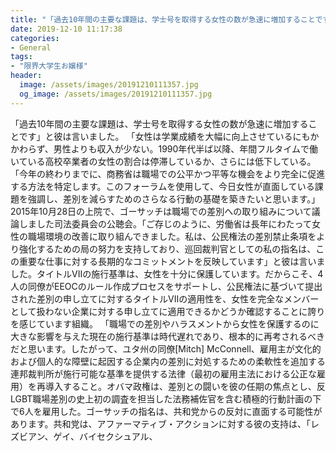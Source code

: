 ```yaml
---
title: "「過去10年間の主要な課題は、学士号を取得する女性の数が急速に増加することです」と彼は言いました。"
date: 2019-12-10 11:17:38
categories:
- General
tags:
- "限界大学生お嬢様"
header:
  image: /assets/images/20191210111357.jpg
  og_image: /assets/images/20191210111357.jpg
---
```


「過去10年間の主要な課題は、学士号を取得する女性の数が急速に増加することです」と彼は言いました。 「女性は学業成績を大幅に向上させているにもかかわらず、男性よりも収入が少ない。1990年代半ば以降、年間フルタイムで働いている高校卒業者の女性の割合は停滞しているか、さらには低下している。 「今年の終わりまでに、商務省は職場での公平かつ平等な機会をより完全に促進する方法を特定します。このフォーラムを使用して、今日女性が直面している課題を強調し、差別を減らすためのさらなる行動の基礎を築きたいと思います。」2015年10月28日の上院で、ゴーサッチは職場での差別への取り組みについて議論しました司法委員会の公聴会。「ご存じのように、労働省は長年にわたって女性の職場環境の改善に取り組んできました。私は、公民権法の差別禁止条項をより強化するための局の努力を支持しており、巡回裁判官としての私の指名は、この重要な仕事に対する長期的なコミットメントを反映しています」と彼は言いました。タイトルVIIの施行基準は、女性を十分に保護しています。だからこそ、4人の同僚がEEOCのルール作成プロセスをサポートし、公民権法に基づいて提出された差別の申し立てに対するタイトルVIIの適用性を、女性を完全なメンバーとして扱わない企業に対する申し立てに適用できるかどうか確認することに誇りを感じています組織。 「職場での差別やハラスメントから女性を保護するのに大きな影響を与えた現在の施行基準は時代遅れであり、根本的に再考されるべきだと思います。したがって、ユタ州の同僚[Mitch] McConnell、雇用主が文化的および個人的な障壁に起因する企業内の差別に対処するための柔軟性を追加する連邦裁判所が施行可能な基準を提供する法律（最初の雇用主法における公正な雇用）を再導入すること。オバマ政権は、差別との闘いを彼の任期の焦点とし、反LGBT職場差別の史上初の調査を担当した法務補佐官を含む積極的行動計画の下で6人を雇用した。ゴーサッチの指名は、共和党からの反対に直面する可能性があります。共和党は、アファーマティブ・アクションに対する彼の支持は、「レズビアン、ゲイ、バイセクシュアル、
